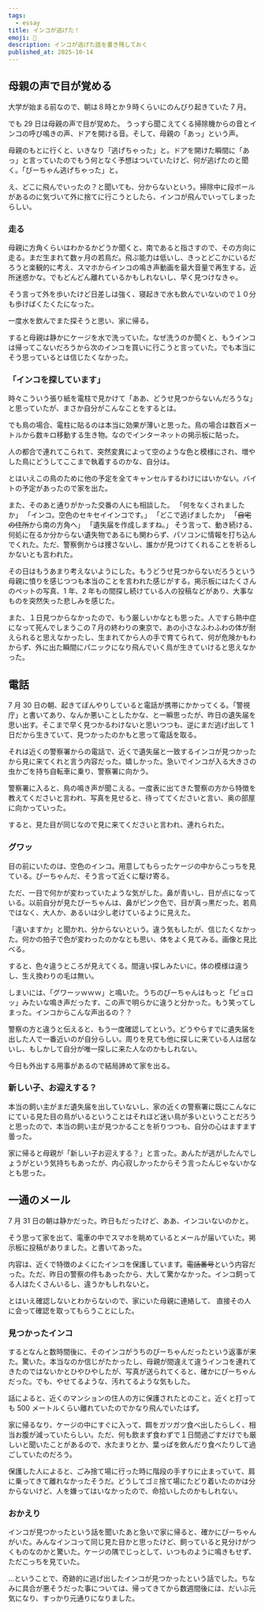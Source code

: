 ```yaml
---
tags:
  - essay
title: インコが逃げた！
emoji: 🦜
description: インコが逃げた話を書き残しておく
published_at: 2025-10-14
---
```


## 母親の声で目が覚める

大学が始まる前なので、朝は８時とか９時くらいにのんびり起きていた 7 月。

でも 29 日は母親の声で目が覚めた。
うっすら聞こえてくる掃除機からの音とインコの呼び鳴きの声、ドアを開ける音。そして、母親の「あっ」という声。

母親のもとに行くと、いきなり「逃げちゃった」と。ドアを開けた瞬間に「あっ」と言っていたのでもう何となく予想はついていたけど、何が逃げたのと聞く。「ぴーちゃん逃げちゃった」と。

え、どこに飛んでいったの？と聞いても、分からないという。掃除中に段ボールがあるのに気づいて外に捨てに行こうとしたら、インコが飛んでいってしまったらしい。

### 走る

母親に方角くらいはわかるかどうか聞くと、南であると指さすので、その方向に走る。まだ生まれて数ヶ月の若鳥だ。飛ぶ能力は低いし、きっとどこかにいるだろうと楽観的に考え、スマホからインコの鳴き声動画を最大音量で再生する。近所迷惑かな。でもどんどん離れているかもしれないし、早く見つけなきゃ。

そう言って外を歩いたけど日差しは強く、寝起きで水も飲んでいないので１０分も歩けばくたくたになった。

一度水を飲んでまた探そうと思い、家に帰る。

すると母親は静かにケージを水で洗っていた。なぜ洗うのか聞くと、もうインコは帰ってこないだろうから次のインコを買いに行こうと言っていた。でも本当にそう思っているとは信じたくなかった。

### 「インコを探しています」

時々こういう張り紙を電柱で見かけて「ああ、どうせ見つからないんだろうな」と思っていたが、まさか自分がこんなことをするとは。

でも鳥の場合、電柱に貼るのは本当に効果が薄いと思った。鳥の場合は数百メートルから数キロ移動する生き物。なのでインターネットの掲示板に貼った。

人の都合で連れてこられて、突然変異によって空のような色と模様にされ、増やした鳥にどうしてここまで執着するのかな、自分は。

とはいえこの鳥のために他の予定を全てキャンセルするわけにはいかない。バイトの予定があったので家を出た。

また、そのあと通りがかった交番の人にも相談した。
「何をなくされましたか」
「インコ。空色のセキセイインコです。」
「どこで逃げましたか」
「~~自宅の住所~~から南の方角へ」
「遺失届を作成しますね。」
そう言って、動き続ける、何処に在るか分からない遺失物であるにも関わらず、パソコンに情報を打ち込んでくれた。ただ、警察側からは捜さないし、誰かが見つけてくれることを祈るしかないとも言われた。

その日はもうあまり考えないようにした。もうどうせ見つからないだろうという母親に憤りを感じつつも本当のことを言われた感じがする。掲示板にはたくさんのペットの写真、1 年、2 年もの間探し続けている人の投稿などがあり、大事なものを突然失った悲しみを感じた。

また、１日見つからなかったので、もう厳しいかなとも思った。人ですら熱中症になって死んでしまうこの７月の終わりの東京で、あの小さなふわふわの体が耐えられると思えなかったし、生まれてから人の手で育てられて、何が危険かもわからず、外に出た瞬間にパニックになり飛んでいく鳥が生きていけると思えなかった。

## 電話

7 月 30 日の朝、起きてぼんやりしていると電話が携帯にかかってくる。「警視庁」と書いてあり、なんか悪いことしたかな、と一瞬思ったが、昨日の遺失届を思い出す。そこまで早く見つかるわけないと思いつつも、逆にまだ逃げ出して 1 日だから生きていて、見つかったのかもと思って電話を取る。

それは近くの警察署からの電話で、近くで遺失届と一致するインコが見つかったから見に来てくれと言う内容だった。嬉しかった。急いでインコが入る大きさの虫かごを持ち自転車に乗り、警察署に向かう。

警察署に入ると、鳥の鳴き声が聞こえる。一度表に出てきた警察の方から特徴を教えてくださいと言われ、写真を見せると、待っててくださいと言い、奥の部屋に向かっていった。

すると、見た目が同じなので見に来てくださいと言われ、連れられた。

### グワッ

目の前にいたのは、空色のインコ。用意してもらったケージの中からこっちを見ている。ぴーちゃんだ、そう言って近くに駆け寄る。

ただ、一目で何かが変わっていたような気がした。鼻が青いし、目が点になっている。以前自分が見たぴーちゃんは、鼻がピンク色で、目が真っ黒だった。若鳥ではなく、大人か、あるいは少し老けているように見えた。

「違いますか」と聞かれ、分からないという。違う気もしたが、信じたくなかった。何かの拍子で色が変わったのかなとも思い、体をよく見てみる。画像と見比べる。

すると、色々違うところが見えてくる。間違い探しみたいに。体の模様は違うし、生え換わりの毛は無い。

しまいには、「グワーッｗｗｗ」と鳴いた。うちのぴーちゃんはもっと「ピョロッ」みたいな鳴き声だったす、この声で明らかに違うと分かった。もう笑ってしまった。インコからこんな声出るの？？

警察の方と違うと伝えると、もう一度確認してという。どうやらすでに遺失届を出した人で一番近いのが自分らしい。周りを見ても他に探しに来ている人は居ないし、もしかして自分が唯一探しに来た人なのかもしれない。

今日も外出する用事があるので結局諦めて家を出る。

### 新しい子、お迎えする？

本当の飼い主がまだ遺失届を出していないし、家の近くの警察署に既にこんなににている見た目の鳥がいるということはそれほど迷い鳥が多いということだろうと思ったので、本当の飼い主が見つかることを祈りつつも、自分の心はますます曇った。

家に帰ると母親が「新しい子お迎えする？」と言った。あんたが逃がしたんでしょうがという気持ちもあったが、内心寂しかったからそう言ったんじゃないかなとも思った。

## 一通のメール

7 月 31 日の朝は静かだった。昨日もだったけど、ああ、インコいないのかと。

そう思って家を出て、電車の中でスマホを眺めているとメールが届いていた。掲示板に投稿がありました。と書いてあった。

内容は、近くで特徴のよくにたインコを保護しています。~~電話番号~~という内容だった。ただ、昨日の警察の件もあったから、大して驚かなかった。インコ飼ってる人はたくさんいるし、違うかもしれないと。

とはいえ確認しないとわからないので、家にいた母親に連絡して、
直接その人に会って確認を取ってもらうことにした。

### 見つかったインコ

するとなんと数時間後に、そのインコがうちのぴーちゃんだったという返事が来た。驚いた。本当なのか信じがたかったし、母親が間違えて違うインコを連れてきたのではないかとひやひやしたが、写真が送られてくると、確かにぴーちゃんだった。でも、やせてるような、汚れてるような気もした。

話によると、近くのマンションの住人の方に保護されたとのこと。近くと打っても 500 メートルくらい離れていたのでかなり飛んでいたはず。

家に帰るなり、ケージの中にすぐに入って、餌をガツガツ食べ出したらしく、相当お腹が減っていたらしい。ただ、何も飲まず食わずで１日間過ごすだけでも厳しいと聞いたことがあるので、水たまりとか、葉っぱを飲んだり食べたりして過ごしていたのだろう。

保護した人によると、ごみ捨て場に行った時に階段の手すりに止まっていて、肩に乗ってきて離れなかったそうだ。どうしてゴミ捨て場にたどり着いたのかは分からないけど、人を嫌ってはいなかったので、命拾いしたのかもしれない。

### おかえり

インコが見つかったという話を聞いたあと急いで家に帰ると、確かにぴーちゃんがいた。みんなインコって同じ見た目かと思ったけど、飼っていると見分けがつくものなのかと驚いた。ケージの隅でじっとして、いつものように鳴きもせず、ただこっちを見ていた。

...ということで、奇跡的に逃げ出したインコが見つかったという話でした。ちなみに具合が悪そうだった事については、帰ってきてから数週間後には、だいぶ元気になり、すっかり元通りになりました。
